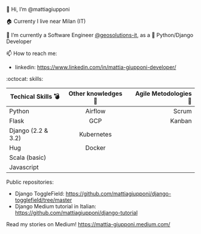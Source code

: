 👋 Hi, I’m @mattiagiupponi

:house: Currenty I live near Milan (IT)

🌱 I’m currently a Software Engineer [@geosolutions-it](https://github.com/geosolutions-it), as a 🐍 Python/Django Developer

📫 How to reach me:
- linkedin: https://www.linkedin.com/in/mattia-giupponi-developer/

:octocat: skills:

| Techical Skills :bomb:  |      Other knowledges   :hammer:   |  Agile Metodologies :bookmark_tabs: |
|----------|:-------------:|------:|
| Python |  Airflow | Scrum |
| Flask |  GCP | Kanban |
| Django (2.2 & 3.2) | Kubernetes ||
| Hug | Docker ||
| Scala (basic)| ||
| Javascript| ||

<!---
mattiagiupponi/mattiagiupponi is a ✨ special ✨ repository because its `README.md` (this file) appears on your GitHub profile.
You can click the Preview link to take a look at your changes.
--->

Public repositories:
- Django ToggleField: https://github.com/mattiagiupponi/django-togglefield/tree/master
- Django Medium tutorial in Italian: https://github.com/mattiagiupponi/django-tutorial

Read my stories on Medium!
https://mattia-giupponi.medium.com/
